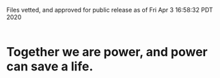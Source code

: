 Files vetted, and approved for public release as of Fri Apr  3 16:58:32 PDT 2020<br><br><h1>Together we are power, and power can save a life.</h1>
